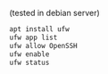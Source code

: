 (tested in debian server)
```bash
apt install ufw
ufw app list
ufw allow OpenSSH
ufw enable
ufw status
```
